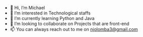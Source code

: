 - 👋 Hi, I’m Michael
- 👀 I’m interested in Technological staffs
- 🌱 I’m currently learning Python and Java
- 💞️ I’m looking to collaborate on Projects that are front-end
- 📫 You can always reach out to me on njolomba3@gmail.com

<!---
mic-robotai/mic-robotai is a ✨ special ✨ repository because its `README.md` (this file) appears on your GitHub profile.
You can click the Preview link to take a look at your changes.
--->
